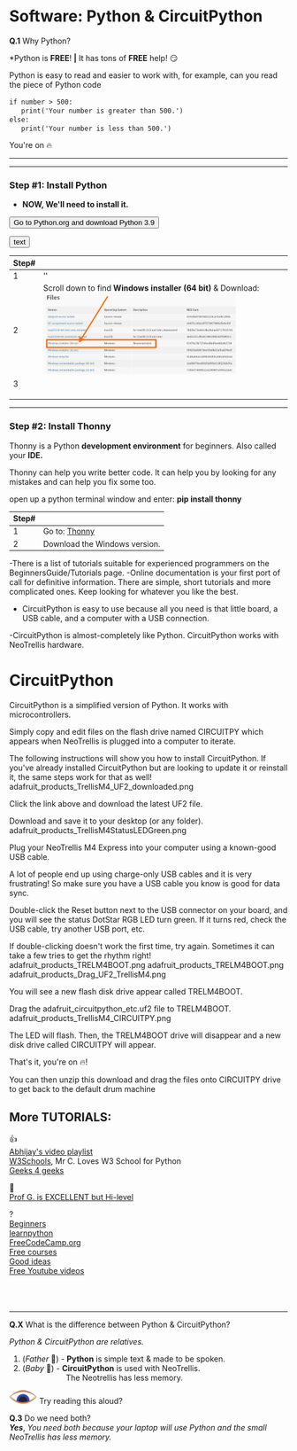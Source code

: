 # Software: Python & CircuitPython

**Q.1** Why Python?   

*Python is **FREE**! **|** It has tons of **FREE** help! :smirk:

Python is easy to read and easier to work with, for example, can you read the piece of Python code

```
if number > 500:
   print('Your number is greater than 500.')
else:
   print('Your number is less than 500.')
```

You're on :fire: 

---

---

### Step #1: Install Python 

- **NOW, We'll need to install it.**

<script> function button(){window.open("https://www.python.org/downloads/release/python-398");} </script>
<button onclick="button()">Go to Python.org and download Python 3.9</button>

<script> function button(){ window.open("address");} </script> 
<button onclick="button()">text</button>


|Step#| |
| :- | :- |
|1| '' |
|2|Scroll down to find **Windows installer (64 bit)** & Download:<br><img src="images/looking.4.windows.py39.png" width="80%" /> |
|3||
|||
|||
|||


---

### Step #2: Install Thonny

Thonny is a Python **development environment** for beginners. Also called your **IDE.**

Thonny can help you write better code. 
It can help you by looking for any mistakes and can help you fix some too.

open up a python terminal window and enter:
**pip install thonny**

|Step#| |
| :- | :- |
|1| Go to: [Thonny](https://thonny.org/) |
|2| Download the Windows version. |
 
-There is a list of tutorials suitable for experienced programmers on the BeginnersGuide/Tutorials page.
-Online documentation is your first port of call for definitive information. There are simple, short tutorials and more complicated ones. Keep looking for whatever you like the best.


- CircuitPython is easy to use because all you need is that little board, a USB cable, and a computer with a USB connection.
 


-CircuitPython is almost-completely like Python. CircuitPython works with NeoTrellis hardware.

# CircuitPython

CircuitPython is a simplified version of Python. It works with microcontrollers. 

Simply copy and edit files on the flash drive named CIRCUITPY which appears when NeoTrellis is plugged into a computer to iterate.

The following instructions will show you how to install CircuitPython. If you've already installed CircuitPython but are looking to update it or reinstall it, the same steps work for that as well!
adafruit_products_TrellisM4_UF2_downloaded.png

Click the link above and download the latest UF2 file.

Download and save it to your desktop (or any folder).
adafruit_products_TrellisM4StatusLEDGreen.png

Plug your NeoTrellis M4 Express into your computer using a known-good USB cable.

A lot of people end up using charge-only USB cables and it is very frustrating! So make sure you have a USB cable you know is good for data sync.

Double-click the Reset button next to the USB connector on your board, and you will see the status DotStar RGB LED turn green. If it turns red, check the USB cable, try another USB port, etc.

If double-clicking doesn't work the first time, try again. Sometimes it can take a few tries to get the rhythm right!
adafruit_products_TRELM4BOOT.png
adafruit_products_TRELM4BOOT.png
adafruit_products_Drag_UF2_TrellisM4.png

You will see a new flash disk drive appear called TRELM4BOOT.

Drag the adafruit_circuitpython_etc.uf2 file to TRELM4BOOT.
adafruit_products_TrellisM4_CIRCUITPY.png

The LED will flash. Then, the TRELM4BOOT drive will disappear and a new disk drive called CIRCUITPY will appear.

That's it, you're on :fire:! 

You can then unzip this download and drag the files onto CIRCUITPY drive to get back to the default drum machine


## More TUTORIALS:

:+1:  
[Abhijay's video playlist](https://www.youtube.com/playlist?list=PLVJIaQIN1-U7R3uJ16FP6xKWFEc6uZRee)  
[W3Schools](https://www.w3schools.com/python/), Mr C. Loves W3 School for Python  
[Geeks 4 geeks](https://www.geeksforgeeks.org/python-programming-language-tutorial/)  


:muscle:  
[Prof G. is EXCELLENT but Hi-level](https://www.youtube.com/playlist?list=PLBJJ76R_ry5T3X72OIDkMOXQIdmcvSkue)  

?  
[Beginners](https://wiki.python.org/moin/BeginnersGuide)  
[learnpython](https://www.learnpython.org/)  
[FreeCodeCamp.org](https://www.freecodecamp.org/news/learn-python-free-python-courses-for-beginners/)  
[Free courses](https://medium.com/javarevisited/10-free-python-tutorials-and-courses-from-google-microsoft-and-coursera-for-beginners-96b9ad20b4e6)  
[Good ideas](https://www.freecodecamp.org/news/best-python-tutorial/)  
[Free Youtube videos](https://www.youtube.com/playlist?list=PLBZBJbE_rGRWeh5mIBhD-hhDwSEDxogDg)  
[](https://www.youtube.com/watch?v=St48epdRDZw)  
[](https://pythonspot.com/beginner/)  
[](https://www.pythonforbeginners.com/python-tutorial)  
[](https://www.youtube.com/watch?v=t8pPdKYpowI)  


---

**Q.X** What is the difference between Python & CircuitPython?  

*Python & CircuitPython are relatives.*  

1. (*Father* :construction_worker:) - **Python** is simple text & made to be spoken.  
2. (*Baby* :baby:) - **CircuitPython** is used with NeoTrellis.  
&nbsp;&nbsp;&nbsp;&nbsp;&nbsp;&nbsp;&nbsp;&nbsp;&nbsp;&nbsp;&nbsp;&nbsp;&nbsp;&nbsp;&nbsp;&nbsp;&nbsp;&nbsp;&nbsp; The Neotrellis has less memory.

<img src="images/eye.down.png" width="10%" /> Try reading this aloud?  


**Q.3** Do we need both?  
***Yes***, *You need both because your laptop will use Python and the small NeoTrellis has less memory.*  
